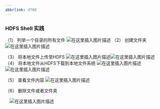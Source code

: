 ```yaml
---
abbrlink: 4768
---
```

### HDFS Shell 实践
（1）	列举一个目录的所有文件
 ![在这里插入图片描述](https://img-blog.csdnimg.cn/20210512124756634.png)
（2）	创建文件夹
 ![在这里插入图片描述](https://img-blog.csdnimg.cn/20210512124812898.png)

（3）	将本地文件上传至HDFS
    ![在这里插入图片描述](https://img-blog.csdnimg.cn/20210512124848493.png)![在这里插入图片描述](https://img-blog.csdnimg.cn/20210512124856203.png)
（4）	将本地文件从HDFS下载到本地文件系统
  ![在这里插入图片描述](https://img-blog.csdnimg.cn/20210512124933453.png)
![在这里插入图片描述](https://img-blog.csdnimg.cn/2021051212493951.png)

（5）	查看文件内容
 ![在这里插入图片描述](https://img-blog.csdnimg.cn/20210512124945860.png)

（6）	删除文件或者文件夹

 ![在这里插入图片描述](https://img-blog.csdnimg.cn/20210512124951672.png)

